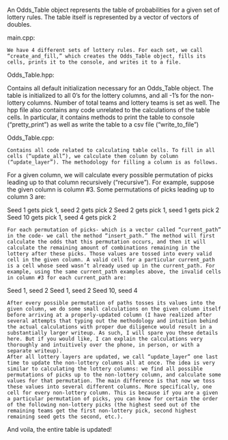 An Odds_Table object represents the table of probabilities for a given set of lottery rules. The table itself is represented by a vector of vectors of doubles.

main.cpp:

	We have 4 different sets of lottery rules. For each set, we call “create_and_fill,” which creates the Odds_Table object, fills its cells, prints it to the console, and writes it to a file.

Odds_Table.hpp:

Contains all default initialization necessary for an Odds_Table object. The table is initialized to all 0’s for the lottery columns, and all -1’s for the non-lottery columns. Number of total teams and lottery teams is set as well.
	The hpp file also contains any code unrelated to the calculations of the table cells. In particular, it contains methods to print the table to console (“pretty_print”) as well as write the table to a csv file (“write_to_file”)

Odds_Table.cpp:

	Contains all code related to calculating table cells. To fill in all cells (“update_all”), we calculate them column by column (“update_layer”). The methodology for filling a column is as follows.
For a given column, we will calculate every possible permutation of picks leading up to that column recursively (“recursive”). For example, suppose the given column is column #3. Some permutations of picks leading up to column 3 are:

Seed 1 gets pick 1, seed 2 gets pick 2
Seed 2 gets pick 1, seed 1 gets pick 2
Seed 10 gets pick 1, seed 4 gets pick 2

	For each permutation of picks- which is a vector called “current_path” in the code- we call the method “insert_path.” The method will first calculate the odds that this permutation occurs, and then it will calculate the remaining amount of combinations remaining in the lottery after these picks. Those values are tossed into every valid cell in the given column. A valid cell for a particular current_path is a cell whose seed wasn’t already used up in the current_path. For example, using the same current_path examples above, the invalid cells in column #3 for each current_path are:

Seed 1, seed 2
Seed 1, seed 2
Seed 10, seed 4

	After every possible permutation of paths tosses its values into the given column, we do some small calculations on the given column itself before arriving at a properly-updated column (I have realized after several attempts that typing out the methodology and intuition behind the actual calculations with proper due diligence would result in a substantially larger writeup. As such, I will spare you these details here. But if you would like, I can explain the calculations very thoroughly and intuitively over the phone, in person, or with a separate writeup). 
	After all lottery layers are updated, we call “update_layer” one last time to update the non-lottery columns all at once. The idea is very similar to calculating the lottery columns: we find all possible permutations of picks up to the non-lottery column, and calculate some values for that permutation. The main difference is that now we toss these values into several different columns. More specifically, one cell for every non-lottery column. This is because if you are a given a particular permutation of picks, you can know for certain the order of the following non-lottery picks (the highest seed out of the remaining teams get the first non-lottery pick, second highest remaining seed gets the second, etc.).

And voila, the entire table is updated!
